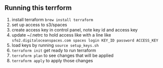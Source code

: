 ## Running this terrform
1. install terraform `brew install terraform`
1. set up access to s3/spaces
  1. create access key in control panel, note key id and access key
  2. update ~/.netrc to hold access like with a line like `sfo2.digitaloceanspaces.com spaces login KEY_ID password ACCESS_KEY`
1. load keys by running `source setup_keys.sh`
1. `terraform init` get ready to run terraform
1. `terraform plan` to see changes that will be applied
1. `terraform apply` to apply those changes
